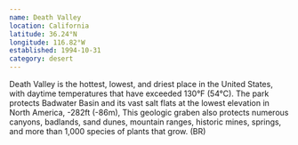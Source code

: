 ```yaml
---
name: Death Valley
location: California
latitude: 36.24°N
longitude: 116.82°W
established: 1994-10-31
category: desert
---
```


Death Valley is the hottest, lowest, and driest place in the United States, with daytime temperatures that have exceeded 130°F (54°C). The park protects Badwater Basin and its vast salt flats at the lowest elevation in North America, -282ft (-86m), This geologic graben also protects numerous canyons, badlands, sand dunes, mountain ranges, historic mines, springs, and more than 1,000 species of plants that grow. (BR)
